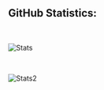 <br><h2> GitHub Statistics: </h2><br>

<p align="center">

![Stats](https://github-readme-stats.vercel.app/api/top-langs/?username=akitz-dev&layout=compact&theme=tokyonight)

<br>

![Stats2](https://github-readme-streak-stats.herokuapp.com/?user=akitz-dev&theme=tokyonight)
</p>
